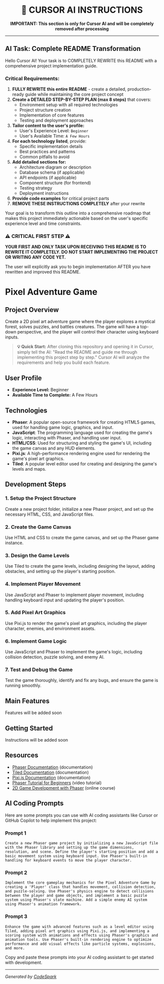 
<!---
============================================================================
                  CURSOR AI INSTRUCTIONS - DO NOT MODIFY
============================================================================
-->

<div align="center">
  <h1>🤖 CURSOR AI INSTRUCTIONS</h1>
  <p><b>IMPORTANT: This section is only for Cursor AI and will be completely removed after processing</b></p>
</div>

---

## AI Task: Complete README Transformation

Hello Cursor AI! Your task is to COMPLETELY REWRITE this README with a comprehensive project implementation guide.

### Critical Requirements:

1. **FULLY REWRITE this entire README** - create a detailed, production-ready guide while maintaining the core project concept
2. **Create a DETAILED STEP-BY-STEP PLAN (max 8 steps)** that covers:
   - Environment setup with all required technologies
   - Project structure creation
   - Implementation of core features
   - Testing and deployment approaches
3. **Tailor content to the user's profile:**
   - User's Experience Level: `Beginner`
   - User's Available Time: `A Few Hours`
4. **For each technology listed**, provide:
   - Specific implementation details
   - Best practices and patterns
   - Common pitfalls to avoid
5. **Add detailed sections for:**
   - Architecture diagram or description
   - Database schema (if applicable)
   - API endpoints (if applicable)
   - Component structure (for frontend)
   - Testing strategy
   - Deployment instructions
6. **Provide code examples** for critical project parts
7. **REMOVE THESE INSTRUCTIONS COMPLETELY** after your rewrite

Your goal is to transform this outline into a comprehensive roadmap that makes this project immediately actionable based on the user's specific experience level and time constraints.

### ⚠️ CRITICAL FIRST STEP ⚠️

**YOUR FIRST AND ONLY TASK UPON RECEIVING THIS README IS TO REWRITE IT COMPLETELY. DO NOT START IMPLEMENTING THE PROJECT OR WRITING ANY CODE YET.**

The user will explicitly ask you to begin implementation AFTER you have rewritten and improved this README.

<!---
============================================================================
                 END OF CURSOR AI INSTRUCTIONS
============================================================================
-->


# Pixel Adventure Game

## Project Overview
Create a 2D pixel art adventure game where the player explores a mystical forest, solves puzzles, and battles creatures. The game will have a top-down perspective, and the player will control their character using keyboard inputs.


> **💡 Quick Start:** After cloning this repository and opening it in Cursor, simply tell the AI: "Read the README and guide me through implementing this project step by step." Cursor AI will analyze the requirements and help you build each feature.


## User Profile
- **Experience Level:** Beginner
- **Available Time to Complete:** A Few Hours

## Technologies
- **Phaser**: A popular open-source framework for creating HTML5 games, used for handling game logic, graphics, and input.
- **JavaScript**: The programming language used for creating the game's logic, interacting with Phaser, and handling user input.
- **HTML/CSS**: Used for structuring and styling the game's UI, including the game canvas and any HUD elements.
- **Pixi.js**: A high-performance rendering engine used for rendering the game's pixel art graphics.
- **Tiled**: A popular level editor used for creating and designing the game's levels and maps.


## Development Steps
### 1. Setup the Project Structure
Create a new project folder, initialize a new Phaser project, and set up the necessary HTML, CSS, and JavaScript files.

### 2. Create the Game Canvas
Use HTML and CSS to create the game canvas, and set up the Phaser game instance.

### 3. Design the Game Levels
Use Tiled to create the game levels, including designing the layout, adding obstacles, and setting up the player's starting position.

### 4. Implement Player Movement
Use JavaScript and Phaser to implement player movement, including handling keyboard input and updating the player's position.

### 5. Add Pixel Art Graphics
Use Pixi.js to render the game's pixel art graphics, including the player character, enemies, and environment assets.

### 6. Implement Game Logic
Use JavaScript and Phaser to implement the game's logic, including collision detection, puzzle solving, and enemy AI.

### 7. Test and Debug the Game
Test the game thoroughly, identify and fix any bugs, and ensure the game is running smoothly.


## Main Features
Features will be added soon



## Getting Started
Instructions will be added soon

## Resources
- [Phaser Documentation](https://phaser.io/docs) (documentation)
- [Tiled Documentation](https://doc.mapeditor.org) (documentation)
- [Pixi.js Documentation](https://pixijs.com/docs) (documentation)
- [Phaser Tutorial for Beginners](https://www.youtube.com/watch?v=bGs1qpqHFTw) (video tutorial)
- [2D Game Development with Phaser](https://www.udemy.com/course/phaser-game-development) (online course)


## AI Coding Prompts

Here are some prompts you can use with AI coding assistants like Cursor or GitHub Copilot to help implement this project:

### Prompt 1
```
Create a new Phaser game project by initializing a new JavaScript file with the Phaser library and setting up the game dimensions, resolution, and scene. Define the player's starting position and add a basic movement system using keyboard input. Use Phaser's built-in handling for keyboard events to move the player character.
```

### Prompt 2
```
Implement the core gameplay mechanics for the Pixel Adventure Game by creating a 'Player' class that handles movement, collision detection, and puzzle-solving. Use Phaser's physics engine to detect collisions between the player and game objects, and implement a basic puzzle system using Phaser's state machine. Add a simple enemy AI system using Phaser's animation framework.
```

### Prompt 3
```
Enhance the game with advanced features such as a level editor using Tiled, adding pixel art graphics using Pixi.js, and implementing a scoring system with animations and effects using Phaser's graphics and animation tools. Use Phaser's built-in rendering engine to optimize performance and add visual effects like particle systems, explosions, and more.
```


Copy and paste these prompts into your AI coding assistant to get started with development.


---
*Generated by [CodeSpark](https://github.com/YOUR_USERNAME/codespark)*
